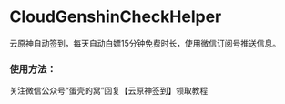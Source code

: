 # CloudGenshinCheckHelper
云原神自动签到，每天自动白嫖15分钟免费时长，使用微信订阅号推送信息。

### 使用方法：

关注微信公众号“蛋壳的窝”回复【云原神签到】领取教程

